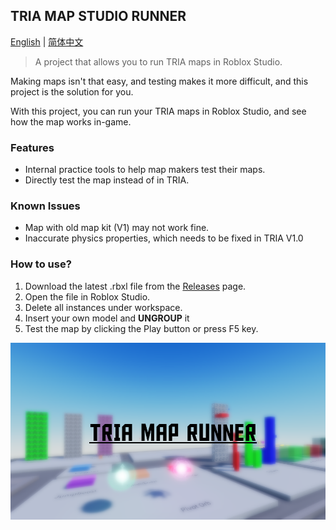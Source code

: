 
## TRIA MAP STUDIO RUNNER

<u>English</u> | <a href="./README_CN.md">简体中文</a>

> A project that allows you to run TRIA maps in Roblox Studio.

Making maps isn't that easy, and testing makes it more difficult, and this project is the solution for you.

With this project, you can run your TRIA maps in Roblox Studio, and see how the map works in-game.

### Features

- Internal practice tools to help map makers test their maps.
- Directly test the map instead of in TRIA.

### Known Issues

- Map with old map kit (V1) may not work fine.
- Inaccurate physics properties, which needs to be fixed in TRIA V1.0

### How to use?

1. Download the latest .rbxl file from the <a href="https://github.com/HarukaTea/TRIA-Map-Runner/releases">Releases</a> page.
2. Open the file in Roblox Studio.
3. Delete all instances under workspace.
4. Insert your own model and **UNGROUP** it
5. Test the map by clicking the Play button or press F5 key.

![Preview](docs/TMR_Preview1.png)